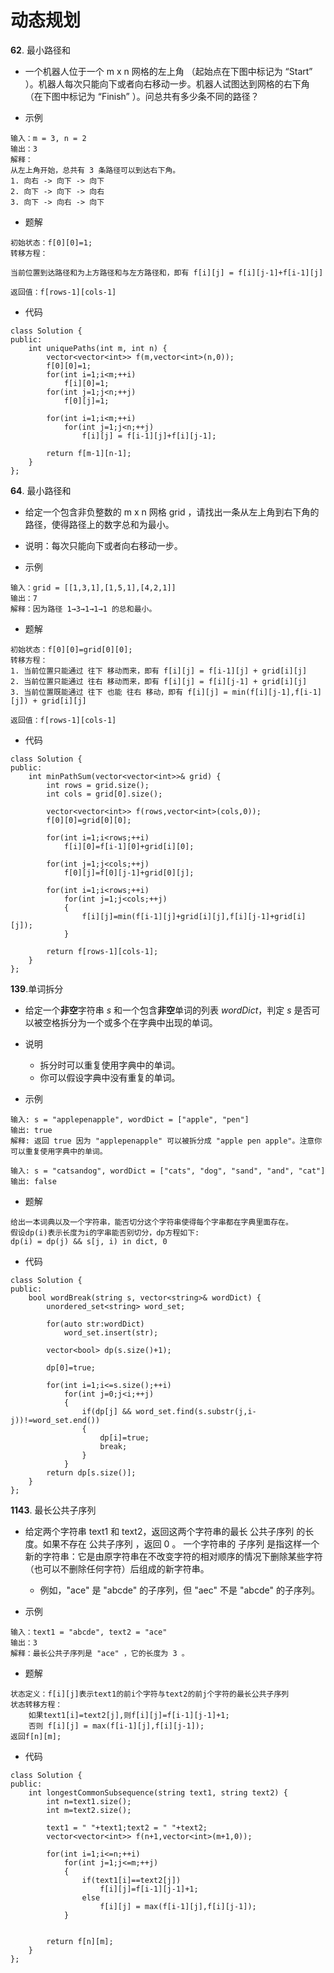 # 动态规划
**62**. 最小路径和

* 一个机器人位于一个 m x n 网格的左上角 （起始点在下图中标记为 “Start” ）。机器人每次只能向下或者向右移动一步。机器人试图达到网格的右下角（在下图中标记为 “Finish” ）。问总共有多少条不同的路径？

* 示例
```
输入：m = 3, n = 2
输出：3
解释：
从左上角开始，总共有 3 条路径可以到达右下角。
1. 向右 -> 向下 -> 向下
2. 向下 -> 向下 -> 向右
3. 向下 -> 向右 -> 向下
```

* 题解

```
初始状态：f[0][0]=1;
转移方程：

当前位置到达路径和为上方路径和与左方路径和，即有 f[i][j] = f[i][j-1]+f[i-1][j]

返回值：f[rows-1][cols-1]
```

* 代码
```
class Solution {
public:
    int uniquePaths(int m, int n) {
        vector<vector<int>> f(m,vector<int>(n,0));
        f[0][0]=1;
        for(int i=1;i<m;++i)
            f[i][0]=1;
        for(int j=1;j<n;++j)
            f[0][j]=1;
        
        for(int i=1;i<m;++i)
            for(int j=1;j<n;++j)
                f[i][j] = f[i-1][j]+f[i][j-1];
        
        return f[m-1][n-1];
    }
};
```



**64**. 最小路径和

* 给定一个包含非负整数的 m x n 网格 grid ，请找出一条从左上角到右下角的路径，使得路径上的数字总和为最小。

* 说明：每次只能向下或者向右移动一步。

* 示例
```
输入：grid = [[1,3,1],[1,5,1],[4,2,1]]
输出：7
解释：因为路径 1→3→1→1→1 的总和最小。
```

* 题解

```
初始状态：f[0][0]=grid[0][0];
转移方程：
1. 当前位置只能通过 往下 移动而来，即有 f[i][j] = f[i-1][j] + grid[i][j]
2. 当前位置只能通过 往右 移动而来，即有 f[i][j] = f[i][j-1] + grid[i][j]
3. 当前位置既能通过 往下 也能 往右 移动，即有 f[i][j] = min(f[i][j-1],f[i-1][j]) + grid[i][j]

返回值：f[rows-1][cols-1]
```

* 代码
```
class Solution {
public:
    int minPathSum(vector<vector<int>>& grid) {
        int rows = grid.size();
        int cols = grid[0].size();

        vector<vector<int>> f(rows,vector<int>(cols,0));
        f[0][0]=grid[0][0];

        for(int i=1;i<rows;++i)
            f[i][0]=f[i-1][0]+grid[i][0];
        
        for(int j=1;j<cols;++j)
            f[0][j]=f[0][j-1]+grid[0][j];
        
        for(int i=1;i<rows;++i)
            for(int j=1;j<cols;++j)
            {
                f[i][j]=min(f[i-1][j]+grid[i][j],f[i][j-1]+grid[i][j]);
            }
       
        return f[rows-1][cols-1];
    }
};

```



**139**.单词拆分

* 给定一个**非空**字符串 *s* 和一个包含**非空**单词的列表 *wordDict*，判定 *s* 是否可以被空格拆分为一个或多个在字典中出现的单词。
* 说明
  * 拆分时可以重复使用字典中的单词。
  * 你可以假设字典中没有重复的单词。

* 示例
```
输入: s = "applepenapple", wordDict = ["apple", "pen"]
输出: true
解释: 返回 true 因为 "applepenapple" 可以被拆分成 "apple pen apple"。注意你可以重复使用字典中的单词。

输入: s = "catsandog", wordDict = ["cats", "dog", "sand", "and", "cat"]
输出: false
```

* 题解
```
给出一本词典以及一个字符串，能否切分这个字符串使得每个字串都在字典里面存在。
假设dp(i)表示长度为i的字串能否别切分，dp方程如下:
dp(i) = dp(j) && s[j, i) in dict, 0
```

* 代码
```
class Solution {
public:
    bool wordBreak(string s, vector<string>& wordDict) {
        unordered_set<string> word_set;

        for(auto str:wordDict)
            word_set.insert(str);
        
        vector<bool> dp(s.size()+1);

        dp[0]=true;

        for(int i=1;i<=s.size();++i)
            for(int j=0;j<i;++j)
            {
                if(dp[j] && word_set.find(s.substr(j,i-j))!=word_set.end())
                {
                    dp[i]=true;
                    break;
                }  
            }
        return dp[s.size()];
    }
};
```

**1143**. 最长公共子序列
* 给定两个字符串 text1 和 text2，返回这两个字符串的最长 公共子序列 的长度。如果不存在 公共子序列 ，返回 0 。
一个字符串的 子序列 是指这样一个新的字符串：它是由原字符串在不改变字符的相对顺序的情况下删除某些字符（也可以不删除任何字符）后组成的新字符串。
	* 例如，"ace" 是 "abcde" 的子序列，但 "aec" 不是 "abcde" 的子序列。

* 示例
```
输入：text1 = "abcde", text2 = "ace" 
输出：3  
解释：最长公共子序列是 "ace" ，它的长度为 3 。
```

* 题解
```
状态定义：f[i][j]表示text1的前i个字符与text2的前j个字符的最长公共子序列
状态转移方程：
	如果text1[i]=text2[j],则f[i][j]=f[i-1][j-1]+1;
	否则 f[i][j] = max(f[i-1][j],f[i][j-1]);
返回f[n][m];
```

* 代码
```
class Solution {
public:
    int longestCommonSubsequence(string text1, string text2) {
        int n=text1.size();
        int m=text2.size();

        text1 = " "+text1;text2 = " "+text2;
        vector<vector<int>> f(n+1,vector<int>(m+1,0));

        for(int i=1;i<=n;++i)
            for(int j=1;j<=m;++j)
            {
                if(text1[i]==text2[j])
                    f[i][j]=f[i-1][j-1]+1;
                else
                    f[i][j] = max(f[i-1][j],f[i][j-1]);
            }

        
        return f[n][m];
    }
};
```
